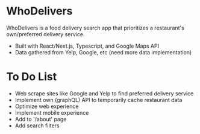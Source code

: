# WhoDelivers

WhoDelivers is a food delivery search app that prioritizes a restaurant's own/preferred delivery service.

  - Built with React/Next.js, Typescript, and Google Maps API
  - Data gathered from Yelp, Google, etc (need more data implementation)

# To Do List

  - Web scrape sites like Google and Yelp to find preferred delivery service
  - Implement own (graphQL) API to temporarily cache restaurant data
  - Optimize web experience
  - Implement mobile experience
  - Add to '/about' page
  - Add search filters